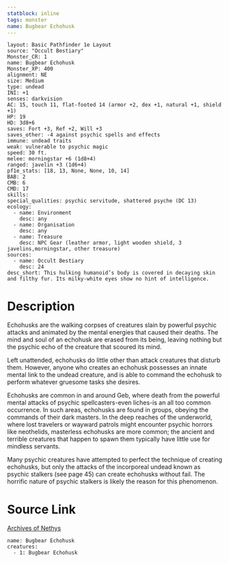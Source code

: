 ```yaml
---
statblock: inline
tags: monster
name: Bugbear Echohusk
---
```

```statblock
layout: Basic Pathfinder 1e Layout
source: "Occult Bestiary"
Monster_CR: 1
name: Bugbear Echohusk
Monster_XP: 400
alignment: NE
size: Medium
type: undead
INI: +1
senses: darkvision
AC: 15, touch 11, flat-footed 14 (armor +2, dex +1, natural +1, shield +1)
HP: 19
HD: 3d8+6
saves: Fort +3, Ref +2, Will +3
saves_other: -4 against psychic spells and effects
immune: undead traits
weak: vulnerable to psychic magic
speed: 30 ft.
melee: morningstar +6 (1d8+4)
ranged: javelin +3 (1d6+4)
pf1e_stats: [18, 13, None, None, 10, 14]
BAB: 2
CMB: 6
CMD: 17
skills: 
special_qualities: psychic servitude, shattered psyche (DC 13)
ecology:
  - name: Environment
    desc: any
  - name: Organisation
    desc: any
  - name: Treasure
    desc: NPC Gear (leather armor, light wooden shield, 3 javelins,morningstar, other treasure)
sources:
  - name: Occult Bestiary
    desc: 24
desc_short: This hulking humanoid’s body is covered in decaying skin and filthy fur. Its milky-white eyes show no hint of intelligence.
```
# Description
Echohusks are the walking corpses of creatures slain by powerful psychic attacks and animated by the mental energies that caused their deaths. The mind and soul of an echohusk are erased from its being, leaving nothing but the psychic echo of the creature that scoured its mind.

Left unattended, echohusks do little other than attack creatures that disturb them. However, anyone who creates an echohusk possesses an innate mental link to the undead creature, and is able to command the echohusk to perform whatever gruesome tasks she desires.

Echohusks are common in and around Geb, where death from the powerful mental attacks of psychic spellcasters-even liches-is an all too common occurrence. In such areas, echohusks are found in groups, obeying the commands of their dark masters. In the deep reaches of the underworld, where lost travelers or wayward patrols might encounter psychic horrors like neothelids, masterless echohusks are more common; the ancient and terrible creatures that happen to spawn them typically have little use for mindless servants.

Many psychic creatures have attempted to perfect the technique of creating echohusks, but only the attacks of the incorporeal undead known as psychic stalkers (see page 45) can create echohusks without fail. The horrific nature of psychic stalkers is likely the reason for this phenomenon.
# Source Link
[Archives of Nethys](https://aonprd.com/MonsterDisplay.aspx?ItemName=Bugbear%20Echohusk)
```encounter-table
name: Bugbear Echohusk
creatures:
  - 1: Bugbear Echohusk
```
